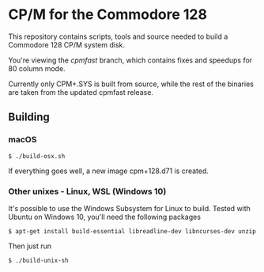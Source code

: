 # CP/M for the Commodore 128

This repository contains scripts, tools and source needed to build a Commodore 128 CP/M system disk.

You're viewing the *cpmfast* branch, which contains fixes and speedups for 80 column mode.

Currently only CPM+.SYS is built from source, while the rest of the binaries are taken from the updated cpmfast release.

## Building

### macOS

    $ ./build-osx.sh

If everything goes well, a new image cpm+128.d71 is created.

### Other unixes - Linux, WSL (Windows 10)

It's possible to use the Windows Subsystem for Linux to build. Tested with Ubuntu on Windows 10, you'll need the following packages

    $ apt-get install build-essential libreadline-dev libncurses-dev unzip

Then just run

    $ ./build-unix-sh
    
